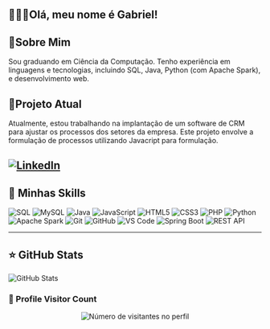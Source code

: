 ##  👩🏻‍💻Olá, meu nome é Gabriel!

## 🔭Sobre Mim

Sou graduando em Ciência da Computação. Tenho experiência em  linguagens e tecnologias, incluindo SQL, Java, Python (com Apache Spark), e desenvolvimento web.

## 🎫Projeto Atual

Atualmente, estou trabalhando na implantação de um software de CRM para ajustar os processos dos setores da empresa. Este projeto envolve a formulação de processos utilizando Javacript para formulação.

[![LinkedIn](https://img.shields.io/badge/LinkedIn-0077B5?style=for-the-badge&logo=linkedin&logoColor=white)](https://br.linkedin.com/in/gabriel-souza-69347228a)
---

## 🚀 Minhas Skills

![SQL](https://img.shields.io/badge/SQL-025E8C?style=for-the-badge&logo=amazon-dynamodb&logoColor=white)
![MySQL](https://img.shields.io/badge/MySQL-4479A1?style=for-the-badge&logo=mysql&logoColor=white)
![Java](https://img.shields.io/badge/Java-ED8B00?style=for-the-badge&logo=java&logoColor=white)
![JavaScript](https://img.shields.io/badge/JavaScript-F7DF1E?style=for-the-badge&logo=javascript&logoColor=black)
![HTML5](https://img.shields.io/badge/HTML5-E34F26?style=for-the-badge&logo=html5&logoColor=white)
![CSS3](https://img.shields.io/badge/CSS3-1572B6?style=for-the-badge&logo=css3&logoColor=white)
![PHP](https://img.shields.io/badge/PHP-777BB4?style=for-the-badge&logo=php&logoColor=white)
![Python](https://img.shields.io/badge/Python-3776AB?style=for-the-badge&logo=python&logoColor=white)
![Apache Spark](https://img.shields.io/badge/Apache%20Spark-E25A1C?style=for-the-badge&logo=apachespark&logoColor=white)
![Git](https://img.shields.io/badge/Git-F05032?style=for-the-badge&logo=git&logoColor=white)
![GitHub](https://img.shields.io/badge/GitHub-181717?style=for-the-badge&logo=github&logoColor=white)
![VS Code](https://img.shields.io/badge/VS%20Code-007ACC?style=for-the-badge&logo=visualstudiocode&logoColor=white)
![Spring Boot](https://img.shields.io/badge/Spring%20Boot-6DB33F?style=for-the-badge&logo=springboot&logoColor=white)
![REST API](https://img.shields.io/badge/REST%20API-025E8C?style=for-the-badge&logo=rest&logoColor=white)

---

## ⭐ GitHub Stats

![GitHub Stats](https://github-readme-stats.vercel.app/api?username=GabrielAlmeidag&show_icons=true)




<h3><b>📍 Profile Visitor Count</b></h3>
</div>

<p align="center">
  <img
    src="https://profile-counter.glitch.me/doritoscomuva/count.svg"
    alt="Número de visitantes no perfil"
  />
</p>

